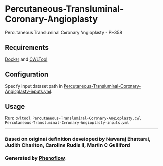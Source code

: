 # Percutaneous-Transluminal-Coronary-Angioplasty

Percutaneous Transluminal Coronary Angioplasty - PH358

## Requirements

[Docker](https://docs.docker.com/install/) and [CWLTool](https://github.com/common-workflow-language/cwltool#install)

## Configuration

Specify input dataset path in [Percutaneous-Transluminal-Coronary-Angioplasty-inputs.yml](Percutaneous-Transluminal-Coronary-Angioplasty-inputs.yml).

## Usage

Run: `cwltool Percutaneous-Transluminal-Coronary-Angioplasty.cwl Percutaneous-Transluminal-Coronary-Angioplasty-inputs.yml`

***

### Based on original definition developed by Nawaraj Bhattarai, Judith Charlton, Caroline Rudisill, Martin C Gulliford
### Generated by [Phenoflow](https://kclhi.org/phenoflow).
